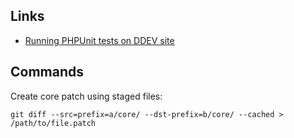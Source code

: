 ## Links
- [Running PHPUnit tests on DDEV site](https://glamanate.com/blog/running-drupals-phpunit-test-suites-ddev)

## Commands
Create core patch using staged files:
```
git diff --src=prefix=a/core/ --dst-prefix=b/core/ --cached > /path/to/file.patch
```
